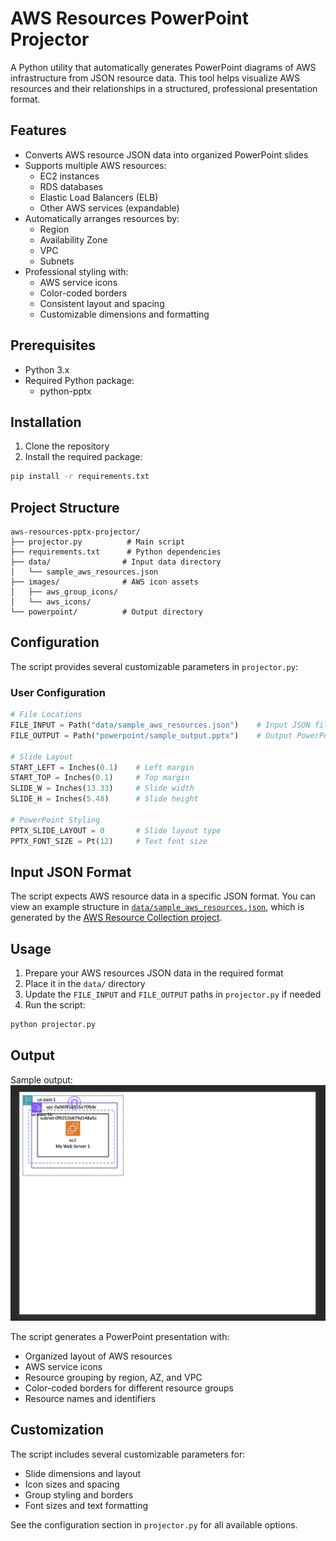 # AWS Resources PowerPoint Projector

A Python utility that automatically generates PowerPoint diagrams of AWS infrastructure from JSON resource data. This tool helps visualize AWS resources and their relationships in a structured, professional presentation format.

## Features

- Converts AWS resource JSON data into organized PowerPoint slides
- Supports multiple AWS resources:
  - EC2 instances
  - RDS databases
  - Elastic Load Balancers (ELB)
  - Other AWS services (expandable)
- Automatically arranges resources by:
  - Region
  - Availability Zone
  - VPC
  - Subnets
- Professional styling with:
  - AWS service icons
  - Color-coded borders
  - Consistent layout and spacing
  - Customizable dimensions and formatting

## Prerequisites

- Python 3.x
- Required Python package:
  - python-pptx

## Installation

1. Clone the repository
2. Install the required package:

```bash
pip install -r requirements.txt
```

## Project Structure

```
aws-resources-pptx-projector/
├── projector.py          # Main script
├── requirements.txt      # Python dependencies
├── data/                # Input data directory
│   └── sample_aws_resources.json
├── images/              # AWS icon assets
│   ├── aws_group_icons/
│   └── aws_icons/
└── powerpoint/          # Output directory
```

## Configuration

The script provides several customizable parameters in `projector.py`:

### User Configuration

```python
# File Locations
FILE_INPUT = Path("data/sample_aws_resources.json")    # Input JSON file
FILE_OUTPUT = Path("powerpoint/sample_output.pptx")    # Output PowerPoint file

# Slide Layout
START_LEFT = Inches(0.1)    # Left margin
START_TOP = Inches(0.1)     # Top margin
SLIDE_W = Inches(13.33)     # Slide width
SLIDE_H = Inches(5.48)      # Slide height

# PowerPoint Styling
PPTX_SLIDE_LAYOUT = 0       # Slide layout type
PPTX_FONT_SIZE = Pt(12)     # Text font size
```

## Input JSON Format

The script expects AWS resource data in a specific JSON format. You can view an example structure in [`data/sample_aws_resources.json`](https://github.com/yc-chai/aws-resources-pptx-projector/blob/main/data/sample_aws_resources.json), which is generated by the [AWS Resource Collection project](https://github.com/ShifengHuGit/AWSResourceCollection/tree/main).

## Usage

1. Prepare your AWS resources JSON data in the required format
2. Place it in the `data/` directory
3. Update the `FILE_INPUT` and `FILE_OUTPUT` paths in `projector.py` if needed
4. Run the script:

```bash
python projector.py
```

## Output

Sample output:
![sample output](images/readme/demo_output.png)

The script generates a PowerPoint presentation with:

- Organized layout of AWS resources
- AWS service icons
- Resource grouping by region, AZ, and VPC
- Color-coded borders for different resource groups
- Resource names and identifiers

## Customization

The script includes several customizable parameters for:

- Slide dimensions and layout
- Icon sizes and spacing
- Group styling and borders
- Font sizes and text formatting

See the configuration section in `projector.py` for all available options.
